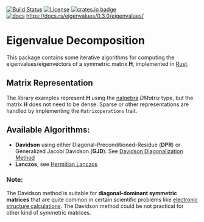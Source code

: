 
[![Build Status](https://github.com/felipeZ/eigenvalues/workflows/build/badge.svg)](https://github.com/felipeZ/eigenvalues/actions)
[![License](https://img.shields.io/badge/License-Apache%202.0-blue.svg)](https://opensource.org/licenses/Apache-2.0)
[![crates.io badge](https://img.shields.io/crates/v/eigenvalues.svg)](https://crates.io/crates/eigenvalues)<br/>
[![docs](https://docs.rs/eigenvalues/badge.svg)](https://docs.rs/eigenvalues/0.3.0/eigenvalues/)
https://docs.rs/eigenvalues/0.3.0/eigenvalues/

Eigenvalue Decomposition
========================
This package contains some iterative algorithms for computing the eigenvalues/eigenvectors of a symmetric matrix **H**, implemented in [Rust](https://www.rust-lang.org/).

## Matrix Representation
The library examples represent **H** using the [nalgebra](https://nalgebra.org/) *DMatrix* type, but the matrix **H** does not need to be dense. Sparse or other representations are handled by implementing the `Matrixoperations` trait.

## Available Algorithms:
 * **Davidson** using either  Diagonal-Preconditioned-Residue (**DPR**) or Generalized Jacobi Davidson (**GJD**). See [Davidson Diagonalization Method](https://www.semanticscholar.org/paper/DAVIDSON-DIAGONALIZATION-METHOD-AND-ITS-APPLICATION-Liao/5811eaf768d1a006f505dfe24f329874a679ba59)
 * **Lanczos**, see [Hermitian Lanczos](https://en.wikipedia.org/wiki/Lanczos_algorithm)


### Note:
The Davidson method is suitable for **diagonal-dominant symmetric matrices** that are quite common
in certain scientific problems like [electronic structure calculations](https://en.wikipedia.org/wiki/Electronic_structure). The Davidson method could be not practical
for other kind of symmetric matrices.
